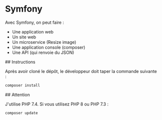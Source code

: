 # Symfony

Avec Symfony, on peut faire :

- Une application web
- Un site web
- Un microservice (Resize image)
- Une application console (composer)
- Une API (qui renvoie du JSON)

## Instructions

Après avoir cloné le dépôt, le développeur doit taper la commande suivante :

```bash
composer install
```

## Attention

J'utilise PHP 7.4. Si vous utilisez PHP 8 ou PHP 7.3 :

```bash
composer update
```
